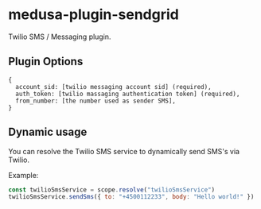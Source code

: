 # medusa-plugin-sendgrid

Twilio SMS / Messaging plugin.

## Plugin Options

```
{
  account_sid: [twilio messaging account sid] (required),
  auth_token: [twilio massaging authentication token] (required),
  from_number: [the number used as sender SMS],
}
```

## Dynamic usage

You can resolve the Twilio SMS service to dynamically send SMS's via Twilio.

Example:

```js
const twilioSmsService = scope.resolve("twilioSmsService")
twilioSmsService.sendSms({ to: "+4500112233", body: "Hello world!" })
```
